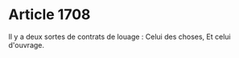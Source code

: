 # Article 1708

Il y a deux sortes de contrats de louage :   Celui des choses,   Et celui d'ouvrage.